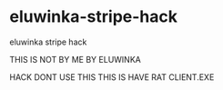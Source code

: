 # eluwinka-stripe-hack
eluwinka stripe hack

THIS IS NOT BY ME 
BY ELUWINKA

HACK
DONT USE THIS THIS IS HAVE RAT CLIENT.EXE
